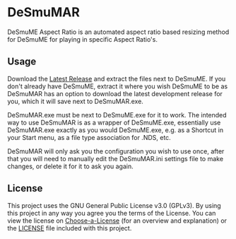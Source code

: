 # DeSmuMAR
DeSmuME Aspect Ratio is an automated aspect ratio based resizing method for DeSmuME for playing in specific Aspect Ratio's.

## Usage

Download the [Latest Release] and extract the files next to DeSmuME. If you don't already have DeSmuME, extract it where you
wish DeSmuME to be as DeSmuMAR has an option to download the latest development release for you, which it will save next to DeSmuMAR.exe.

DeSmuMAR.exe must be next to DeSmuME.exe for it to work. The intended way to use DeSmuMAR is as a wrapper of DeSmuME.exe, essentially use
DeSmuMAR.exe exactly as you would DeSmuME.exe, e.g. as a Shortcut in your Start menu, as a file type association for .NDS, etc.

DeSmuMAR will only ask you the configuration you wish to use once, after that you will need to manually edit the DeSmuMAR.ini settings
file to make changes, or delete it for it to ask you again.

  [Latest Release]: <https://github.com/rlaPHOENiX/DeSmuMAR/releases/latest/download/DeSmuMAR.zip>

## License

This project uses the GNU General Public License v3.0 (GPLv3). By using this project in any way you agree you the terms of the License.
You can view the license on [Choose-a-License] (for an overview and explanation) or the [LICENSE] file included with this project.

  [Choose-a-License]: <https://choosealicense.com/licenses/gpl-3.0/>
  [LICENSE]: <LICENSE>
